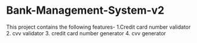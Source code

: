 # Bank-Management-System-v2
This project contains the following features-  1.Credit card number validator 2. cvv validator 3. credit card number generator 4. cvv generator
